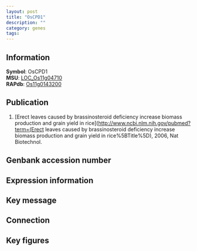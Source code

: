 ```yaml
---
layout: post
title: "OsCPD1"
description: ""
category: genes
tags: 
---
```


## Information
__Symbol__: OsCPD1  
__MSU__: [LOC_Os11g04710](http://rice.plantbiology.msu.edu/cgi-bin/ORF_infopage.cgi?orf=LOC_Os11g04710)  
__RAPdb__: [Os11g0143200](http://rapdb.dna.affrc.go.jp/viewer/gbrowse_details/irgsp1?name=Os11g0143200)  

## Publication
1. [Erect leaves caused by brassinosteroid deficiency increase biomass production and grain yield in rice](http://www.ncbi.nlm.nih.gov/pubmed?term=(Erect leaves caused by brassinosteroid deficiency increase biomass production and grain yield in rice%5BTitle%5D), 2006, Nat Biotechnol.

## Genbank accession number

## Expression information

## Key message

## Connection

## Key figures



